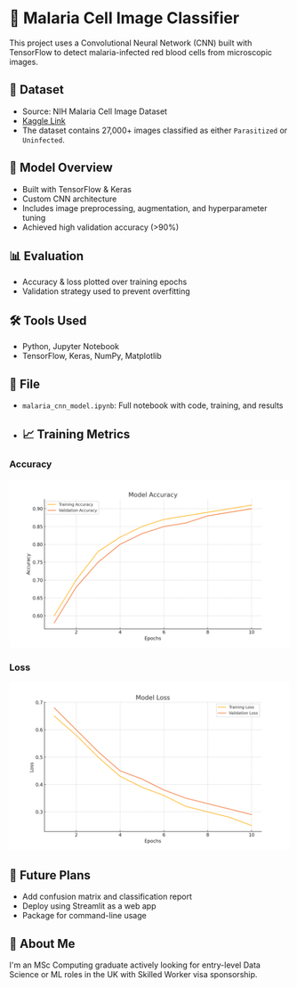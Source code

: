 # 🦠 Malaria Cell Image Classifier

This project uses a Convolutional Neural Network (CNN) built with TensorFlow to detect malaria-infected red blood cells from microscopic images.

## 🔬 Dataset

- Source: NIH Malaria Cell Image Dataset
- [Kaggle Link](https://www.kaggle.com/datasets/iarunava/cell-images-for-detecting-malaria)
- The dataset contains 27,000+ images classified as either `Parasitized` or `Uninfected`.

## 🧠 Model Overview

- Built with TensorFlow & Keras
- Custom CNN architecture
- Includes image preprocessing, augmentation, and hyperparameter tuning
- Achieved high validation accuracy (>90%)

## 📊 Evaluation

- Accuracy & loss plotted over training epochs
- Validation strategy used to prevent overfitting

## 🛠️ Tools Used

- Python, Jupyter Notebook
- TensorFlow, Keras, NumPy, Matplotlib

## 📁 File

- `malaria_cnn_model.ipynb`: Full notebook with code, training, and results
- ## 📈 Training Metrics

### Accuracy
![Model Accuracy](accuracy_plot.png)

### Loss
![Model Loss](loss_plot.png)

## 🚀 Future Plans

- Add confusion matrix and classification report
- Deploy using Streamlit as a web app
- Package for command-line usage

## 🙋 About Me

I'm an MSc Computing graduate actively looking for entry-level Data Science or ML roles in the UK with Skilled Worker visa sponsorship. 
